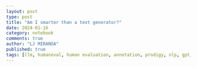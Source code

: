 ```yaml
---
layout: post
type: post
title: "Am I smarter than a text generator?"
date: 2024-01-16
category: notebook
comments: true
author: "LJ MIRANDA"
published: true
tags: [llm, humaneval, human evaluation, annotation, prodigy, nlp, gpt, qa]
---
```


